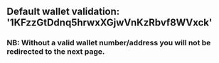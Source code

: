 ## Default wallet validation: '1KFzzGtDdnq5hrwxXGjwVnKzRbvf8WVxck'

### NB: Without a valid wallet number/address you will not be redirected to the next page. 
